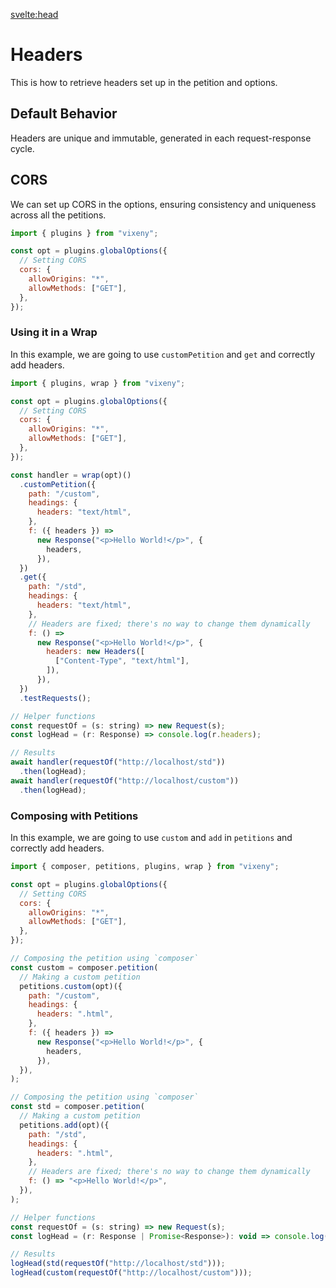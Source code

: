 <script>
  import ListOfComponents from '$lib/components/listOfComponets.svelte';
</script>

<svelte:head>

<script src='/prism.mjs' defer></script>
<title>Headers - Vixeny</title>
  <meta name="description" content="Understanding headers"/>
  <meta name="keywords" content="headers, web development, FP, functional programming, Vixeny framework, HTTP headers"/>
</svelte:head>

# Headers

This is how to retrieve headers set up in the petition and options.

## Default Behavior

Headers are unique and immutable, generated in each request-response cycle.

## CORS

We can set up CORS in the options, ensuring consistency and uniqueness across
all the petitions.

```javascript
import { plugins } from "vixeny";

const opt = plugins.globalOptions({
  // Setting CORS
  cors: {
    allowOrigins: "*",
    allowMethods: ["GET"],
  },
});
```

### Using it in a Wrap

In this example, we are going to use `customPetition` and `get` and correctly
add headers.

```javascript
import { plugins, wrap } from "vixeny";

const opt = plugins.globalOptions({
  // Setting CORS
  cors: {
    allowOrigins: "*",
    allowMethods: ["GET"],
  },
});

const handler = wrap(opt)()
  .customPetition({
    path: "/custom",
    headings: {
      headers: "text/html",
    },
    f: ({ headers }) =>
      new Response("<p>Hello World!</p>", {
        headers,
      }),
  })
  .get({
    path: "/std",
    headings: {
      headers: "text/html",
    },
    // Headers are fixed; there's no way to change them dynamically
    f: () =>
      new Response("<p>Hello World!</p>", {
        headers: new Headers([
          ["Content-Type", "text/html"],
        ]),
      }),
  })
  .testRequests();

// Helper functions
const requestOf = (s: string) => new Request(s);
const logHead = (r: Response) => console.log(r.headers);

// Results
await handler(requestOf("http://localhost/std"))
  .then(logHead);
await handler(requestOf("http://localhost/custom"))
  .then(logHead);
```

### Composing with Petitions

In this example, we are going to use `custom` and `add` in `petitions` and
correctly add headers.

```javascript
import { composer, petitions, plugins, wrap } from "vixeny";

const opt = plugins.globalOptions({
  // Setting CORS
  cors: {
    allowOrigins: "*",
    allowMethods: ["GET"],
  },
});

// Composing the petition using `composer`
const custom = composer.petition(
  // Making a custom petition
  petitions.custom(opt)({
    path: "/custom",
    headings: {
      headers: ".html",
    },
    f: ({ headers }) =>
      new Response("<p>Hello World!</p>", {
        headers,
      }),
  }),
);

// Composing the petition using `composer`
const std = composer.petition(
  // Making a custom petition
  petitions.add(opt)({
    path: "/std",
    headings: {
      headers: ".html",
    },
    // Headers are fixed; there's no way to change them dynamically
    f: () => "<p>Hello World!</p>",
  }),
);

// Helper functions
const requestOf = (s: string) => new Request(s);
const logHead = (r: Response | Promise<Response>): void => console.log(r);

// Results
logHead(std(requestOf("http://localhost/std")));
logHead(custom(requestOf("http://localhost/custom")));
```
